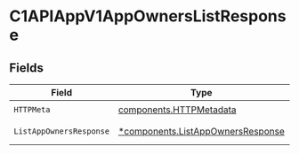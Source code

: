 # C1APIAppV1AppOwnersListResponse


## Fields

| Field                                                                                 | Type                                                                                  | Required                                                                              | Description                                                                           |
| ------------------------------------------------------------------------------------- | ------------------------------------------------------------------------------------- | ------------------------------------------------------------------------------------- | ------------------------------------------------------------------------------------- |
| `HTTPMeta`                                                                            | [components.HTTPMetadata](../../models/components/httpmetadata.md)                    | :heavy_check_mark:                                                                    | N/A                                                                                   |
| `ListAppOwnersResponse`                                                               | [*components.ListAppOwnersResponse](../../models/components/listappownersresponse.md) | :heavy_minus_sign:                                                                    | Successful response                                                                   |